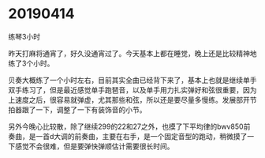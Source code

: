 # 20190414

练琴3小时

昨天打麻将通宵了，好久没通宵过了。今天基本上都在睡觉，晚上还是比较精神地练了3个小时。

贝奏大概练了一个小时左右，目前其实全曲已经背下来了，基本上也就是继续单手双手练习了，但是最近感觉单手跑琶音，以及单手用力扎实弹好和弦很重要，因为上速度之后，很容易就弹虚，尤其那些和弦，所以还是要尽量多慢练。发展部开节拍器跟了一下，调整了一下有装饰音的小节。

另外今晚心比较散，除了继续299的22和27之外，也摸了下平均律的bwv850前奏曲，是一首d大调的前奏曲，主要在右手，是一个固定音型的跑动，稍微摸了一下感觉不会很难，但是要弹快弹顺估计需要很长时间。
